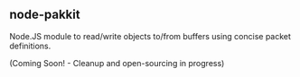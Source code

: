 node-pakkit
-----------

Node.JS module to read/write objects to/from buffers using concise packet definitions.

(Coming Soon! - Cleanup and open-sourcing in progress)
